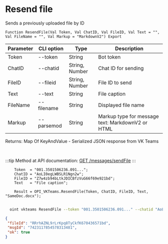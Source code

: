 ﻿---
sidebar_position: 6
---

# Resend file
 Sends a previously uploaded file by ID



`Function ResendFile(Val Token, Val ChatID, Val FileID, Val Text = "", Val FileName = "", Val Markup = "MarkdownV2") Export`

  | Parameter | CLI option | Type | Description |
  |-|-|-|-|
  | Token | --token | String | Bot token |
  | ChatID | --chatid | String, Number | Chat ID for sending |
  | FileID | --fileid | String, Number | File ID to send |
  | Text | --text | String | File caption |
  | FileName | --filename | String | Displayed file name |
  | Markup | --parsemod | String | Markup type for message text: MarkdownV2 or HTML |

  
  Returns:  Map Of KeyAndValue - Serialized JSON response from VK Teams

<br/>

:::tip
Method at API documentation: [GET /messages/sendFile](https://teams.vk.com/botapi/#/messages/get_messages_sendFile)
:::
<br/>


```bsl title="Code example"
    Token  = "001.3501506236.091...";
    ChatID = "AoLI0egLWBSLR1Ngn2w";
    FileID = "Z7w4zb94bLtkJDICBfzVuG66f69e921bd";
    Text   = "File caption";

    Result = OPI_VKTeams.ResendFile(Token, ChatID, FileID, Text, "SameDoc.docx");
```



```sh title="CLI command example"
    
  oint vkteams ResendFile --token "001.3501506236.091..." --chatid "AoLI0egLWBSLR1Ngn2w" --fileid "sXhpbA5K2ZCOdG5ROIfRan66ba356d1bd" --text "File caption" --filename %filename% --parsemod %parsemod%

```

```json title="Result"
{
 "fileId": "RRrhAZNL9rLrKpq8TyCkfK670436571bd",
 "msgId": "7423117854578313481",
 "ok": true
}
```
